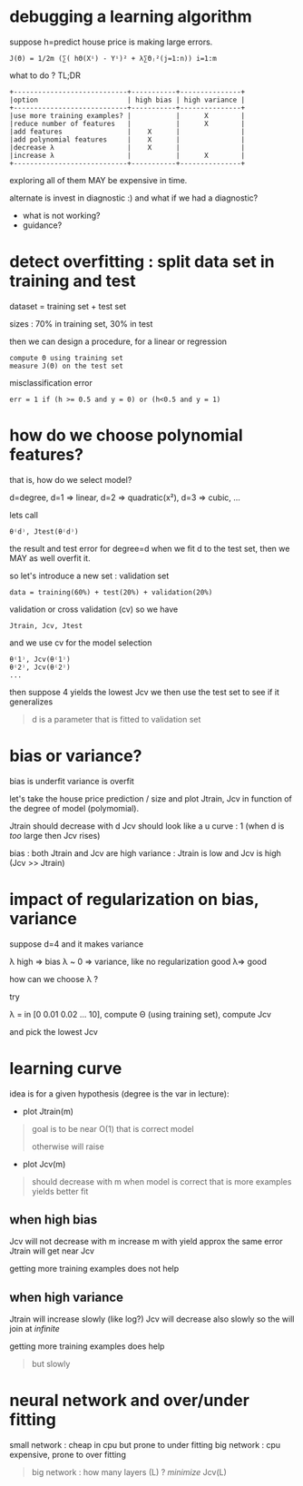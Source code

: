 debugging a learning algorithm
==============================
suppose h=predict house price is making large errors.

    J(Θ) = 1/2m (∑( hΘ(Xⁱ) - Yⁱ)² + λ∑Θⱼ²(j=1:n)) i=1:m

what to do ?
TL;DR

    +----------------------------+-----------+---------------+
    |option                      | high bias | high variance |
    +----------------------------+-----------+---------------+
    |use more training examples? |           |      X        |
    |reduce number of features   |           |      X        |
    |add features                |    X      |               |
    |add polynomial features     |    X      |               |
    |decrease λ                  |    X      |               |
    |increase λ                  |           |      X        |
    +----------------------------+-----------+---------------+

exploring all of them MAY be expensive in time.

alternate is invest in diagnostic :)
and what if we had a diagnostic?

* what is not working?
* guidance?

detect overfitting : split data set in training and test
========================================================
dataset = training set + test set

sizes : 70% in training set, 30% in test

then we can design a procedure, for a linear or regression

    compute Θ using training set
    measure J(Θ) on the test set

misclassification error

    err = 1 if (h >= 0.5 and y = 0) or (h<0.5 and y = 1)

how do we choose polynomial features?
=====================================
that is, how do we select model?

d=degree, d=1 => linear, d=2 => quadratic(x²), d=3 => cubic, ...

lets call

    θ⁽d⁾, Jtest(θ⁽d⁾)

the result and test error for degree=d
when we fit d to the test set, then we MAY as well overfit it.

so let's introduce a new set : validation set

    data = training(60%) + test(20%) + validation(20%)

validation or cross validation (cv)
so we have

    Jtrain, Jcv, Jtest

and we use cv for the model selection

    θ⁽1⁾, Jcv(θ⁽1⁾)
    θ⁽2⁾, Jcv(θ⁽2⁾)
    ...

then suppose 4 yields the lowest Jcv
we then use the test set to see if it generalizes

> d is a parameter that is fitted to validation set
>

bias or variance?
=================
bias is underfit
variance is overfit

let's take the house price prediction / size
and plot Jtrain, Jcv in function of the degree of model (polymomial).


Jtrain should decrease with d
Jcv should look like a u curve : 1 (when d is _too_ large then Jcv rises)

bias : both Jtrain and Jcv are high
variance : Jtrain is low and Jcv is high (Jcv >> Jtrain)

impact of regularization on bias, variance
==========================================
suppose d=4
and it makes variance

λ high => bias
λ ~ 0  => variance, like no regularization
good λ=> good

how can we choose λ ?

try

  λ = in [0 0.01 0.02 ...  10], compute Θ (using training set), compute Jcv

and pick the lowest Jcv

learning curve
==============
idea is for a given hypothesis (degree is the var in lecture):

* plot Jtrain(m)

> goal is to be near O(1) that is correct model
>
> otherwise will raise

* plot Jcv(m)

> should decrease with m when model is correct
> that is more examples yields better fit
>

when high bias
---------------
Jcv will not decrease with m
increase m with yield approx the same error
Jtrain will get near Jcv

getting more training examples does not help


when high variance
------------------
Jtrain will increase slowly (like log?)
Jcv will decrease also slowly so the will join at _infinite_

getting more training examples does help

> but slowly

neural network and over/under fitting
=====================================
small network : cheap in cpu but prone to under fitting
big   network : cpu expensive, prone to over fitting


> big network : how many layers (L) ? _minimize_ Jcv(L)
